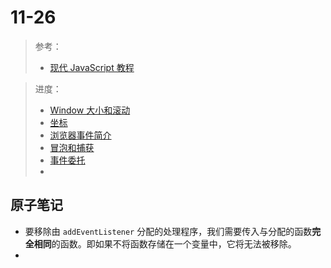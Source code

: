 # 11-26

> 参考：
>
> - [现代 JavaScript 教程](https://zh.javascript.info/)

> 进度：
>
> - [Window 大小和滚动](https://zh.javascript.info/size-and-scroll-window)
> - [坐标](https://zh.javascript.info/coordinates)
> - [浏览器事件简介](https://zh.javascript.info/introduction-browser-events)
> - [冒泡和捕获](https://zh.javascript.info/bubbling-and-capturing)
> - [事件委托](https://zh.javascript.info/event-delegation)
> - 

## 原子笔记

- 要移除由 `addEventListener` 分配的处理程序，我们需要传入与分配的函数**完全相同**的函数。即如果不将函数存储在一个变量中，它将无法被移除。
- 
